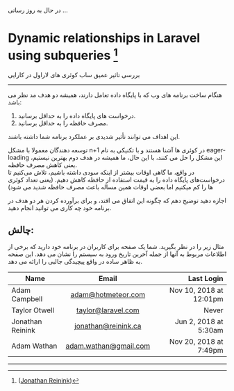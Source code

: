 در حال به روز رسانی ...

# Dynamic relationships in Laravel using subqueries [^1]
 بررسی تاثیر عمیق ساب کوئری های لاراول در کارایی 

---
هنگام ساخت برنامه های وب که با پایگاه داده تعامل دارند، همیشه دو هدف مد نظر می باشد:

1. درخواست های پایگاه داده را به حداقل برسانید.
2. مصرف حافظه را به حداقل برسانید.

این اهداف می توانند تأثیر شدیدی بر عملکرد برنامه شما داشته باشند.

توسعه دهندگان معمولا با مشکل n+1 در کوئری ها آشنا هستند و با تکنیکی به نام eager-loading این مشکل را حل می کنند،  با این حال، ما همیشه در هدف دوم بهترین نیستیم، یعنی کاهش مصرف حافظه.<br>در واقع، ما گاهی اوقات بیشتر از اینکه سودی داشته باشیم، تلاش می‌کنیم تا درخواست‌های پایگاه داده را به قیمت استفاده از حافظه کاهش دهیم. (یعنی تعداد کوئری ها را کم میکنیم اما بعضی اوقات همین مساله باعث مصرف حافظه شدید می شود)

اجازه دهید توضیح دهم که چگونه این اتفاق می افتد، و برای برآورده کردن هر دو هدف در برنامه خود چه کاری می توانید انجام دهید.

## چالش:

مثال زیر را در نظر بگیرید. شما یک صفحه برای کاربران در برنامه خود دارید که برخی از اطلاعات مربوط به آنها از جمله آخرین تاریخ ورود به سیستم را نشان می دهد. این صفحه به ظاهر ساده در واقع پیچیدگی جالبی را ارائه می دهد.

| Name      | Email | 	Last Login |
| ----------- | :-----------: | -----------:
| Adam Campbell | adam@hotmeteor.com | Nov 10, 2018 at 12:01pm
| Taylor Otwell | taylor@laravel.com | Never
| Jonathan Reinink | jonathan@reinink.ca | Jun 2, 2018 at 5:30am
| Adam Wathan | adam.wathan@gmail.com | Nov 20, 2018 at 7:49pm

---
[^1]: ([Jonathan
Reinink](https://reinink.ca/articles/dynamic-relationships-in-laravel-using-subqueries))
